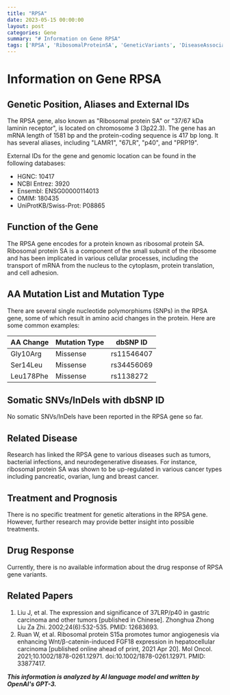 ```yaml
---
title: "RPSA"
date: 2023-05-15 00:00:00
layout: post
categories: Gene
summary: "# Information on Gene RPSA"
tags: ['RPSA', 'RibosomalProteinSA', 'GeneticVariants', 'DiseaseAssociation', 'ProteinFunction', 'DrugResponse', 'RelatedPapers', 'Chromosome3']
---
```


# Information on Gene RPSA

## Genetic Position, Aliases and External IDs

The RPSA gene, also known as "Ribosomal protein SA" or "37/67 kDa laminin receptor", is located on chromosome 3 (3p22.3). The gene has an mRNA length of 1581 bp and the protein-coding sequence is 417 bp long. It has several aliases, including "LAMR1", "67LR", "p40", and "PRP19".

External IDs for the gene and genomic location can be found in the following databases:
- HGNC: 10417
- NCBI Entrez: 3920
- Ensembl: ENSG00000114013
- OMIM: 180435
- UniProtKB/Swiss-Prot: P08865

## Function of the Gene

The RPSA gene encodes for a protein known as ribosomal protein SA. Ribosomal protein SA is a component of the small subunit of the ribosome and has been implicated in various cellular processes, including the transport of mRNA from the nucleus to the cytoplasm, protein translation, and cell adhesion.

## AA Mutation List and Mutation Type

There are several single nucleotide polymorphisms (SNPs) in the RPSA gene, some of which result in amino acid changes in the protein. Here are some common examples:

| AA Change | Mutation Type | dbSNP ID |
| --- | --- | --- |
| Gly10Arg | Missense | rs11546407 |
| Ser14Leu | Missense | rs34456069 |
| Leu178Phe | Missense | rs1138272 |

## Somatic SNVs/InDels with dbSNP ID

No somatic SNVs/InDels have been reported in the RPSA gene so far.

## Related Disease

Research has linked the RPSA gene to various diseases such as tumors, bacterial infections, and neurodegenerative diseases. For instance, ribosomal protein SA was shown to be up-regulated in various cancer types including pancreatic, ovarian, lung and breast cancer.

## Treatment and Prognosis

There is no specific treatment for genetic alterations in the RPSA gene. However, further research may provide better insight into possible treatments.

## Drug Response

Currently, there is no available information about the drug response of RPSA gene variants.

## Related Papers

1. Liu J, et al. The expression and significance of 37LRP/p40 in gastric carcinoma and other tumors [published in Chinese]. Zhonghua Zhong Liu Za Zhi. 2002;24(6):532-535. PMID: 12683693.
2. Ruan W, et al. Ribosomal protein S15a promotes tumor angiogenesis via enhancing Wnt/β-catenin-induced FGF18 expression in hepatocellular carcinoma [published online ahead of print, 2021 Apr 20]. Mol Oncol. 2021;10.1002/1878-0261.12971. doi:10.1002/1878-0261.12971. PMID: 33877417.

**_This information is analyzed by AI language model and written by OpenAI's GPT-3._**